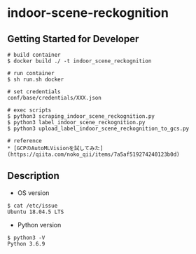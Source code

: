 # indoor-scene-reckognition

## Getting Started for Developer
```
# build container
$ docker build ./ -t indoor_scene_reckognition

# run container
$ sh run.sh docker

# set credentials
conf/base/credentials/XXX.json

# exec scripts
$ python3 scraping_indoor_scene_reckognition.py
$ python3 label_indoor_scene_reckognition.py
$ python3 upload_label_indoor_scene_reckognition_to_gcs.py

# reference
* [GCPのAutoMLVisionを試してみた](https://qiita.com/noko_qii/items/7a5af519274240123b0d)

```

## Description
* OS version
```
$ cat /etc/issue
Ubuntu 18.04.5 LTS
```

* Python version
```
$ python3 -V
Python 3.6.9
```